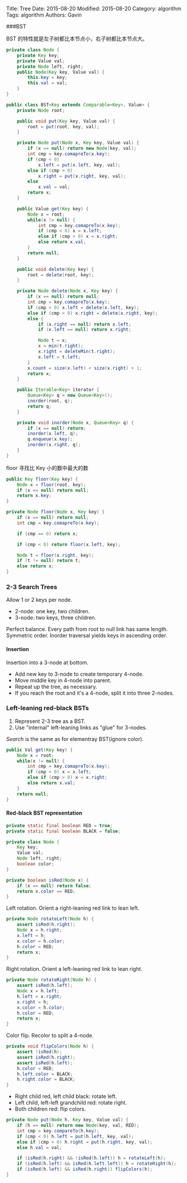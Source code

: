 Title: Tree
Date: 2015-08-20
Modified: 2015-08-20
Category: algorithm
Tags: algorithm
Authors: Gavin

###BST

BST 的特性就是左子树都比本节点小，右子树都比本节点大。

```java
private class Node {
    private Key key;
    private Value val;
    private Node left, right;
    public Node(Key key, Value val) {
        this.key = key;
        this.val = val;
    }
}
```

```java
public class BST<Key extends Comparable<Key>, Value> {
    private Node root;

    public void put(Key key, Value val) {
        root = put(root, key, val);
    }

    private Node put(Node x, Key key, Value val) {
        if (x == null) return new Node(key, val);
        int cmp = key.comapreTo(x.key);
        if (cmp < 0) 
            x.left = put(x.left, key, val);
        else if (cmp > 0)
            x.right = put(x.right, key, val);
        else
            x.val = val;
        return x;
    }

    public Value get(Key key) {
        Node x = root;
        while(x != null) {
            int cmp = key.comapreTo(x.key);
            if (cmp < 0) x = x.left;
            else if (cmp > 0) x = x.right;
            else return x.val;
        }
        return null;
    }

    public void delete(Key key) {
        root = delete(root, key);
    }

    private Node delete(Node x, Key key) {
        if (x == null) return null;
        int cmp = key.comapreTo(x.key);
        if (cmp < 0) x.left = delete(x.left, key);
        else if (cmp > 0) x.right = delete(x.right, key);
        else {
            if (x.right == null) return x.left;
            if (x.left == null) return x.right;

            Node t = x;
            x = min(t.right);
            x.right = deleteMin(t.right);
            x.left = t.left;
        }
        x.count = size(x.left) + size(x.right) + 1;
        return x;
    }

    public Iterable<Key> iterator {
        Queue<Key> q = new Queue<Key>();
        inorder(root, q);
        return q;
    }

    private void inorder(Node x, Queue<Key> q) {
        if (x == null) return;
        inorder(x.left, q);
        q.enqueue(x.key);
        inorder(x.right, q);
    }
}
```

floor 寻找比 Key 小的数中最大的数

```java
public Key floor(Key key) {
    Node x = floor(root, key);
    if (x == null) return null;
    return x.key;
}

private Node floor(Node x, Key key) {
    if (x == null) return null;
    int cmp = key.comapreTo(x.key);

    if (cmp == 0) return x;

    if (cmp < 0) return floor(x.left, key);

    Node t = floor(x.right, key);
    if (t != null) return t;
    else return x;
}


```

### 2-3 Search Trees

Allow 1 or 2 keys per node.
+ 2-node: one key, two children.
+ 3-node: two keys, three children.

Perfect balance. Every path from root to null link has same length.
Symmetric order. Inorder traversal yields keys in ascending order.

#### Insertion

Insertion into a 3-node at bottom.
+ Add new key to 3-node to create temporary 4-node.
+ Move middle key in 4-node into parent.
+ Repeat up the tree, as necessary.
+ If you reach the root and it's a 4-node, split it into three 2-nodes.

### Left-leaning red-black BSTs

1. Represent 2-3 tree as a BST.
2. Use "internal" left-leaning links as "glue" for 3-nodes.

*Search* is the same as for elementray BST(ignore color).

```java
public Val get(Key key) {
    Node x = root;
    while(x != null) {
        int cmp = key.comapreTo(x.key);
        if (cmp < 0) x = x.left;
        else if (cmp > 0) x = x.right;
        else return x.val;
    }
    return null;
}
```

#### Red-black BST representation

```java
private static final boolean RED = true;
private static final boolean BLACK = false;

private class Node {
    Key key;
    Value val;
    Node left, right;
    boolean color;
}

private boolean isRed(Node x) {
    if (x == null) return false;
    return x.color == RED;
}
```

Left rotation. Orient a right-leaning red link to lean left.

```java
private Node rotateLeft(Node h) {
    assert isRed(h.right);
    Node x = h.right;
    x.left = h;
    x.color = h.color;
    h.color = RED;
    return x;
}
```

Right rotation. Orient a left-leaning red link to lean right.

```java
private Node rotateRight(Node h) {
    assert isRed(h.left);
    Node x = h.left;
    h.left = x.right;
    x.right = h;
    x.color = h.color;
    h.color = RED;
    return x;
}
```

Color flip. Recolor to split a 4-node.

```java
private void flipColors(Node h) {
    assert !isRed(h);
    assert isRed(h.right);
    assert isRed(h.left);
    h.color = RED;
    h.left.color = BLACK;
    h.right.color = BLACK;
}
```

+ Right child red, left child black: rotate left.
+ Left child, left-left grandchild red: rotate right.
+ Both children red: flip colors.

```java
private Node put(Node h, Key key, Value val) {
    if (h == null) return new Node(key, val, RED);
    int cmp = key.compareTo(h.key);
    if (cmp < 0) h.left = put(h.left, key, val);
    else if (cmp > 0) h.right = put(h.right, key, val);
    else h.val = val;

    if (isRed(h.right) && !isRed(h.left)) h = rotateLeft(h);
    if (isRed(h.left) && isRed(h.left.left)) h = rotateRight(h);
    if (isRed(h.left) && isRed(h.right)) flipColors(h);
}
```


